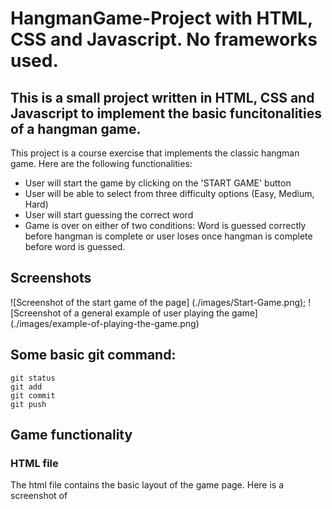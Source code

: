 # HangmanGame-Project with HTML, CSS and Javascript. No frameworks used.

## This is a small project written in HTML, CSS and Javascript to implement the basic funcitonalities of a hangman game.

This project is a course exercise that implements the classic hangman game. Here are the following functionalities:

* User will start the game by clicking on the 'START GAME' button
* User will be able to select from three difficulty options (Easy, Medium, Hard)
* User will start guessing the correct word
* Game is over on either of two conditions: Word is guessed correctly before hangman is complete or user loses once hangman is complete before word is guessed.

## Screenshots
![Screenshot of the start game of the page] (./images/Start-Game.png);
![Screenshot of a general example of user playing the game] (./images/example-of-playing-the-game.png)


## Some basic git command:
```
git status
git add
git commit
git push

```

## Game functionality
### HTML file
The html file contains the basic layout of the game page. Here is a screenshot of
